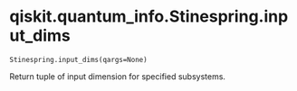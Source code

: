 # qiskit.quantum\_info.Stinespring.input\_dims

`Stinespring.input_dims(qargs=None)`

Return tuple of input dimension for specified subsystems.
